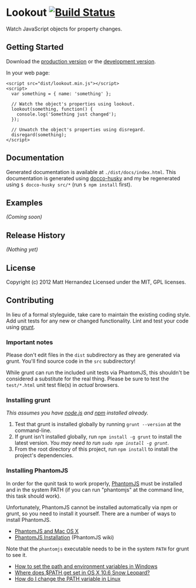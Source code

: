 # Lookout [![Build Status](https://secure.travis-ci.org/fiveisprime/lookout.png?branch=master)](https://travis-ci.org/fiveisprime/lookout)

Watch JavaScript objects for property changes.

## Getting Started
Download the [production version][min] or the [development version][max].

[min]: https://raw.github.com/fiveisprime/lookout/master/dist/lookout.min.js
[max]: https://raw.github.com/fiveisprime/lookout/master/dist/lookout.js

In your web page:


    <script src="dist/lookout.min.js"></script>
    <script>
      var something = { name: 'something' };
      
      // Watch the object's properties using lookout.
      lookout(something, function() {
        console.log('Something just changed');
      });
      
      // Unwatch the object's properties using disregard.
      disregard(something);
    </script>


## Documentation
Generated documentation is available at `./dist/docs/index.html`. This documentation is generated using [docco-husky](https://github.com/mbrevoort/docco-husky) and my be regenerated using `$ docco-husky src/*` (run `$ npm install` first).

## Examples
_(Coming soon)_

## Release History
_(Nothing yet)_

## License
Copyright (c) 2012 Matt Hernandez
Licensed under the MIT, GPL licenses.

## Contributing
In lieu of a formal styleguide, take care to maintain the existing coding style. Add unit tests for any new or changed functionality. Lint and test your code using [grunt](https://github.com/cowboy/grunt).

### Important notes
Please don't edit files in the `dist` subdirectory as they are generated via grunt. You'll find source code in the `src` subdirectory!

While grunt can run the included unit tests via PhantomJS, this shouldn't be considered a substitute for the real thing. Please be sure to test the `test/*.html` unit test file(s) in _actual_ browsers.

### Installing grunt
_This assumes you have [node.js](http://nodejs.org/) and [npm](http://npmjs.org/) installed already._

1. Test that grunt is installed globally by running `grunt --version` at the command-line.
1. If grunt isn't installed globally, run `npm install -g grunt` to install the latest version. _You may need to run `sudo npm install -g grunt`._
1. From the root directory of this project, run `npm install` to install the project's dependencies.

### Installing PhantomJS

In order for the qunit task to work properly, [PhantomJS](http://www.phantomjs.org/) must be installed and in the system PATH (if you can run "phantomjs" at the command line, this task should work).

Unfortunately, PhantomJS cannot be installed automatically via npm or grunt, so you need to install it yourself. There are a number of ways to install PhantomJS.

* [PhantomJS and Mac OS X](http://ariya.ofilabs.com/2012/02/phantomjs-and-mac-os-x.html)
* [PhantomJS Installation](http://code.google.com/p/phantomjs/wiki/Installation) (PhantomJS wiki)

Note that the `phantomjs` executable needs to be in the system `PATH` for grunt to see it.

* [How to set the path and environment variables in Windows](http://www.computerhope.com/issues/ch000549.htm)
* [Where does $PATH get set in OS X 10.6 Snow Leopard?](http://superuser.com/questions/69130/where-does-path-get-set-in-os-x-10-6-snow-leopard)
* [How do I change the PATH variable in Linux](https://www.google.com/search?q=How+do+I+change+the+PATH+variable+in+Linux)
